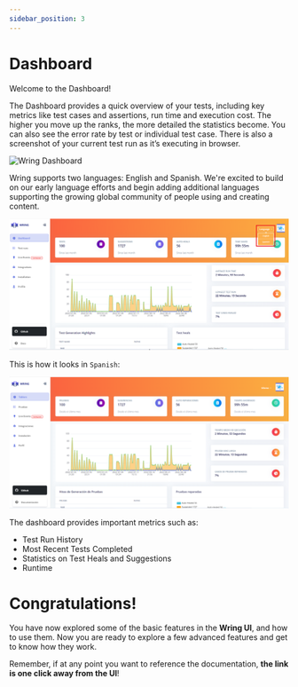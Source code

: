 ```yaml
---
sidebar_position: 3
---
```


# Dashboard

Welcome to the Dashboard!

The Dashboard provides a quick overview of your tests, including key metrics like test cases and assertions, run time and execution cost. The higher you move up the ranks, the more detailed the statistics become. You can also see the error rate by test or individual test case. There is also a screenshot of your current test run as it’s executing in browser.

![Wring Dashboard](/img/Dashboard.png)


Wring supports two languages: English and Spanish. We're excited to build on our early language efforts and begin adding additional languages supporting the growing global community of people using and creating content.

![Wring Dashboard](/img/language.png)

This is how it looks in `Spanish`: 

![Wring Dashboard](/img/language1.png)


The dashboard provides important metrics such as: 

- Test Run History
- Most Recent Tests Completed
- Statistics on Test Heals and Suggestions
- Runtime



# Congratulations!

You have now explored some of the basic features in the **Wring UI**, and how to use them. Now you are ready to explore a few advanced features and get to know how they work.

Remember, if at any point you want to reference the documentation, **the link is one click away from the UI**!


